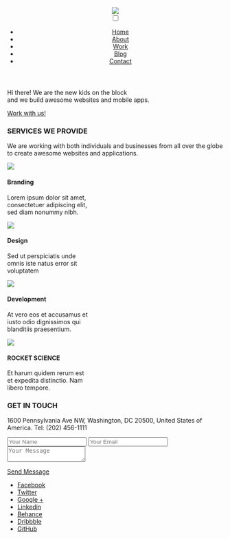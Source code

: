 
<html>

<head>
  <link rel="stylesheet" type="text/css" href="css.css">
  <meta name="viewport" content="width=device-width, initial-scale=1.0">
</head>
<body>

<!-- section 1 -->
<section>
  <div class="section-1">
    <div class="main-header">
    <header>
        <img src="C:\Users\Mihnea\Documents\GitHub\cartoon-hero\Images\logo.png">
        <nav>
          <input type="checkbox" id="check" class="check">
          <div class="side-bar">
              <label for="check">
                  <div class="menu-icon">
                      <div class="line line-3"></div>
                      <div class="line line-4"></div>
                      <div class="line line-5"></div>
                  </div>
              </label>
          </div>
          <ul>
            <li class="nav__active"><a href="#">Home</a></li>
            <li><a href="#">About</a></li>
            <li><a href="#">Work</a></li>
            <li><a href="#">Blog</a></li>
            <li><a href="#">Contact</a></li>
          </ul>
        </nav>
    </header>
    </div>
    <div class="main-section">
      <p class="text__heading">Hi there! We are the new kids on the block<br> 
        and we build awesome websites and mobile apps.</p>
      <a class="button" href="#">Work with us!</a> 
    </div>
  </div>
</section>

<!-- section 2 -->
<section>
   <div class="section-2">
     <div class="paragraph__center">
       <h3>SERVICES WE PROVIDE</h3>
       <div class="divider__1"></div>
       <p>We are working with both individuals and businesses from all over the globe 
        to create awesome websites and applications.</p>
     </div>
     <div class="section__paragraphs">
      <div class="paragraphs">
        <img src="C:\Users\Mihnea\Documents\GitHub\cartoon-hero\Images\crayon-icon.png">
        <h4>Branding</h4>
        <p>Lorem ipsum dolor sit amet,<br>
         consectetuer adipiscing elit,<br> sed diam nonummy nibh.</p>
      </div>
      <div class="paragraphs">
       <img src="C:\Users\Mihnea\Documents\GitHub\cartoon-hero\Images\flag-icon.png">
       <h4>Design</h4>
       <p>Sed ut perspiciatis unde<br> omnis iste natus error sit<br> voluptatem</p>
      </div>
      <div class="paragraphs">
       <img src="C:\Users\Mihnea\Documents\GitHub\cartoon-hero\Images\gears-icon.png"> 
       <h4>Development</h4>
       <p>At vero eos et accusamus et<br> iusto odio dignissimos qui<br> blanditiis praesentium.</p>
      </div>
      <div class="paragraphs">
       <img src="C:\Users\Mihnea\Documents\GitHub\cartoon-hero\Images\rocket-icon.png">
       <h4>ROCKET SCIENCE</h4>
       <p>Et harum quidem rerum est<br> et expedita distinctio. Nam<br> libero tempore.</p>
      </div>
     </div>
   </div>
</section>

<!-- section 3 -->
<section>
  <div class="section-3">
    <div class="contact__header">
      <h3>GET IN TOUCH</h3>
      <div class="divider__2"></div>
      <p>1600 Pennsylvania Ave NW, Washington, DC 20500, United States of America. Tel: (202) 456-1111</p>
    </div>
    <div class="form">
      <form>
        <div class="form__email">
          <input type="text" placeholder="Your Name">
          <input type="email" placeholder="Your Email"> 
        </div>
        <div class="contact__text">
          <textarea placeholder="Your Message"></textarea>
        </div>
      </form>
    </div>
    <div class="contact__button">
      <a class="button__2" href="#">Send Message</a>
    </div>
    <div class="footer__links">
      <footer>
        <ul>
          <li><a href="#">Facebook</a></li>
          <li class="links__active"><a href="#">Twitter</a></li>
          <li><a href="#">Google +</a></li>
          <li><a href="#">Linkedin</a></li>
          <li><a href="#">Behance</a></li>
          <li><a href="#">Dribbble</a></li>
          <li><a href="#">GitHub</a></li>
        </ul>
      </footer>
    </div>
  </div>
</section>

</body>

</html>
